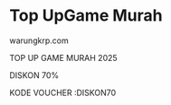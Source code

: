 # Top UpGame Murah
warungkrp.com 
<p>TOP UP GAME MURAH 2025</p>
<p>DISKON 70%</p>
<p>KODE VOUCHER :DISKON70</p>
